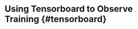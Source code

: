 # Using Tensorboard to Observe Training                                                                   {#tensorboard}
